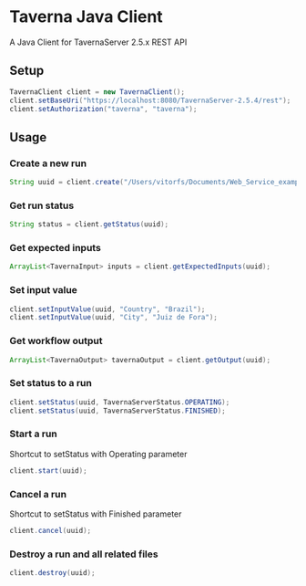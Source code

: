 # Taverna Java Client

A Java Client for TavernaServer 2.5.x REST API

## Setup

```java
TavernaClient client = new TavernaClient();
client.setBaseUri("https://localhost:8080/TavernaServer-2.5.4/rest");
client.setAuthorization("taverna", "taverna");
```

## Usage

### Create a new run

```java
String uuid = client.create("/Users/vitorfs/Documents/Web_Service_example.t2flow");
```

### Get run status

```java
String status = client.getStatus(uuid);
```

### Get expected inputs

```java
ArrayList<TavernaInput> inputs = client.getExpectedInputs(uuid);
```

### Set input value

```java
client.setInputValue(uuid, "Country", "Brazil");
client.setInputValue(uuid, "City", "Juiz de Fora");
```

### Get workflow output
```java
ArrayList<TavernaOutput> tavernaOutput = client.getOutput(uuid);
```

### Set status to a run

```java
client.setStatus(uuid, TavernaServerStatus.OPERATING);
client.setStatus(uuid, TavernaServerStatus.FINISHED);
```

### Start a run 

Shortcut to setStatus with Operating parameter

```java
client.start(uuid);
```

### Cancel a run 

Shortcut to setStatus with Finished parameter

```java
client.cancel(uuid);
```

### Destroy a run and all related files

```java
client.destroy(uuid);
```
